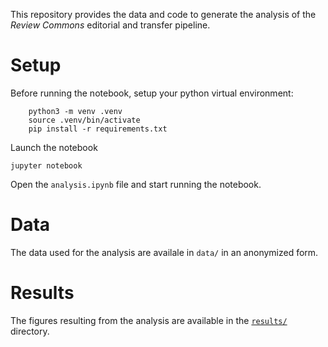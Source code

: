 This repository provides the data and code to generate the analysis of the _Review Commons_ editorial and transfer pipeline. 


# Setup

Before running the notebook, setup your python virtual environment:

````
    python3 -m venv .venv
    source .venv/bin/activate
    pip install -r requirements.txt
````

Launch the notebook

    jupyter notebook

Open the `analysis.ipynb` file and start running the notebook.

# Data

The data used for the analysis are availale in `data/` in an anonymized form.

# Results

The figures resulting from the analysis are available in the [`results/`](https://github.com/review-commons/revcom-analysis/tree/master/results) directory.